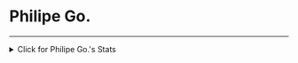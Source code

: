 <p align="center"><h1>Philipe Go.</h1></p>
<hr>
<link rel="stylesheet" href="https://www.w3schools.com/w3css/4/w3.css">
<details>
<summary>Click for Philipe Go.'s Stats</summary>
<p align="center">
   <div class="w3-light-grey w3-round-xlarge">
    <div class="w3-container w3-blue w3-round-xlarge" style="width:70%">C#</div>
    </div>
   </div>
   
   <div class="w3-light-grey w3-round-xlarge">
    <div class="w3-container w3-blue w3-round-xlarge" style="width:40%">C++</div>
    </div>
   </div>
   
   <div class="w3-light-grey w3-round-xlarge">
    <div class="w3-container w3-blue w3-round-xlarge" style="width:5%">GoLang</div>
    </div>
   </div>
   
   
   <div class="w3-light-grey w3-round-xlarge">
    <div class="w3-container w3-blue w3-round-xlarge" style="width:80%">Unity</div>
    </div>
   </div>
   
   
   <div class="w3-light-grey w3-round-xlarge">
    <div class="w3-container w3-blue w3-round-xlarge" style="width:25%">UE4</div>
    </div>
   </div>
  <br>
</p>
</details> 
